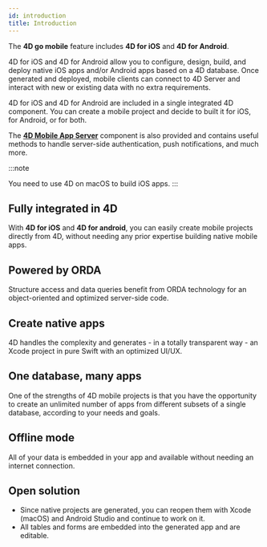 ```yaml
---
id: introduction
title: Introduction
---
```




The **4D go mobile** feature includes **4D for iOS** and **4D for Android**. 

4D for iOS and 4D for Android allow you to configure, design, build, and deploy native iOS apps and/or Android apps based on a 4D database. Once generated and deployed, mobile clients can connect to 4D Server and interact with new or existing data with no extra requirements. 

4D for iOS and 4D for Android are included in a single integrated 4D component. You can create a mobile project and decide to built it for iOS, for Android, or for both. 

The [**4D Mobile App Server**](https://github.com/4d-for-ios/4D-Mobile-App-Server) component is also provided and contains useful methods to handle server-side authentication, push notifications, and much more.

:::note

You need to use 4D on macOS to build iOS apps. 
::: 


## Fully integrated in 4D

With **4D for iOS** and **4D for android**, you can easily create mobile projects directly from 4D, without needing any prior expertise building native mobile apps. 

## Powered by ORDA

Structure access and data queries benefit from ORDA technology for an object-oriented and optimized server-side code. 

## Create native apps

4D handles the complexity and generates - in a totally transparent way - an Xcode project in pure Swift with an optimized UI/UX. 

## One database, many apps 

One of the strengths of 4D mobile projects is that you have the opportunity to create an unlimited number of apps from different subsets of a single database, according to your needs and goals.

## Offline mode

All of your data is embedded in your app and available without needing an internet connection.

## Open solution

* Since native projects are generated, you can reopen them with Xcode (macOS) and Android Studio and continue to work on it.
* All tables and forms are embedded into the generated app and are editable.

